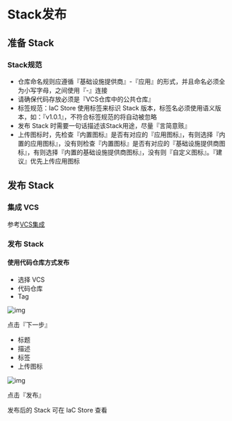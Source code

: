 # Stack发布

## 准备 Stack

### Stack规范

- 仓库命名规则应遵循『基础设施提供商』-『应用』的形式，并且命名必须全为小写字母，之间使用『-』连接
- 请确保代码存放必须是『VCS仓库中的公共仓库』
- 标签规范：IaC Store 使用标签来标识 Stack 版本，标签名必须使用语义版本，如：『v1.0.1』，不符合标签规范的将自动被忽略
- 发布 Stack 时需要一句话描述该Stack用途，尽量『言简意赅』
- 上传图标时，先检查『内置图标』是否有对应的『应用图标』，有则选择『内置的应用图标』，没有则检查『内置图标』是否有对应的『基础设施提供商图标』，有则选择『内置的基础设施提供商图标』，没有则『自定义图标』。『建议』优先上传应用图标

## 发布 Stack

### 集成 VCS

参考[VCS集成](./create-vcs.md)

### 发布 Stack

#### 使用代码仓库方式发布

- 选择 VCS
- 代码仓库
- Tag

![img](../images/stack-publish-first.png)

点击『下一步』

- 标题
- 描述
- 标签
- 上传图标

![img](../images/stack-publish-second.png)

点击『发布』

发布后的 Stack 可在 IaC Store 查看

